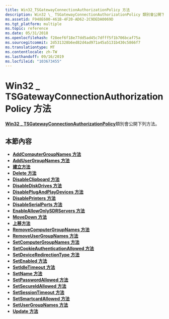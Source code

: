 ```yaml
---
title: Win32_TSGatewayConnectionAuthorizationPolicy 方法
description: Win32 \_ TSGatewayConnectionAuthorizationPolicy 類別會公開下列方法。
ms.assetid: F948E600-461B-4F20-AD62-2C9DEDA0069D
ms.tgt_platform: multiple
ms.topic: reference
ms.date: 05/31/2018
ms.openlocfilehash: f28eef6f18e77dd5ad45c7dfff5f1b706bcaf75a
ms.sourcegitcommit: 2d531328b6ed82d4ad971a45a5131b430c5866f7
ms.translationtype: MT
ms.contentlocale: zh-TW
ms.lasthandoff: 09/16/2019
ms.locfileid: "103673455"
---
```

# <a name="win32_tsgatewayconnectionauthorizationpolicy-methods"></a>Win32 \_ TSGatewayConnectionAuthorizationPolicy 方法

[**Win32 \_ TSGatewayConnectionAuthorizationPolicy**](win32-tsgatewayconnectionauthorizationpolicy.md)類別會公開下列方法。

## <a name="in-this-section"></a>本節內容

-   [**AddComputerGroupNames 方法**](addcomputergroupnames-win32-tsgatewayconnectionauthorizationpolicy.md)
-   [**AddUserGroupNames 方法**](addusergroupnames-win32-tsgatewayconnectionauthorizationpolicy.md)
-   [**建立方法**](create-win32-tsgatewayconnectionauthorizationpolicy.md)
-   [**Delete 方法**](delete-win32-tsgatewayconnectionauthorizationpolicy.md)
-   [**DisableClipboard 方法**](disableclipboard-win32-tsgatewayconnectionauthorizationpolicy.md)
-   [**DisableDiskDrives 方法**](disablediskdrives-win32-tsgatewayconnectionauthorizationpolicy.md)
-   [**DisablePlugAndPlayDevices 方法**](disableplugandplaydevices-win32-tsgatewayconnectionauthorizationpolicy.md)
-   [**DisablePrinters 方法**](disableprinters-win32-tsgatewayconnectionauthorizationpolicy.md)
-   [**DisableSerialPorts 方法**](disableserialports-win32-tsgatewayconnectionauthorizationpolicy.md)
-   [**EnableAllowOnlySDRServers 方法**](win32-tsgatewayconnectionauthorizationpolicy-enableallowonlysdrservers.md)
-   [**MoveDown 方法**](movedown-win32-tsgatewayconnectionauthorizationpolicy.md)
-   [**上移方法**](moveup-win32-tsgatewayconnectionauthorizationpolicy.md)
-   [**RemoveComputerGroupNames 方法**](removecomputergroupnames-win32-tsgatewayconnectionauthorizationpolicy.md)
-   [**RemoveUserGroupNames 方法**](removeusergroupnames-win32-tsgatewayconnectionauthorizationpolicy.md)
-   [**SetComputerGroupNames 方法**](setcomputergroupnames-win32-tsgatewayconnectionauthorizationpolicy.md)
-   [**SetCookieAuthenticationAllowed 方法**](setcookieauthenticationallowed-win32-tsgatewayconnectionauthorizationpolicy.md)
-   [**SetDeviceRedirectionType 方法**](setdeviceredirectiontype-win32-tsgatewayconnectionauthorizationpolicy.md)
-   [**SetEnabled 方法**](setenabled-win32-tsgatewayconnectionauthorizationpolicy.md)
-   [**SetIdleTimeout 方法**](setidletimeout-win32-tsgatewayconnectionauthorizationpolicy.md)
-   [**SetName 方法**](setname-win32-tsgatewayconnectionauthorizationpolicy.md)
-   [**SetPasswordAllowed 方法**](setpasswordallowed-win32-tsgatewayconnectionauthorizationpolicy.md)
-   [**SetSecureIdAllowed 方法**](setsecureidallowed-win32-tsgatewayconnectionauthorizationpolicy.md)
-   [**SetSessionTimeout 方法**](setsessiontimeout-win32-tsgatewayconnectionauthorizationpolicy.md)
-   [**SetSmartcardAllowed 方法**](setsmartcardallowed-win32-tsgatewayconnectionauthorizationpolicy.md)
-   [**SetUserGroupNames 方法**](setusergroupnames-win32-tsgatewayconnectionauthorizationpolicy.md)
-   [**Update 方法**](update-win32-tsgatewayconnectionauthorizationpolicy.md)

 

 




